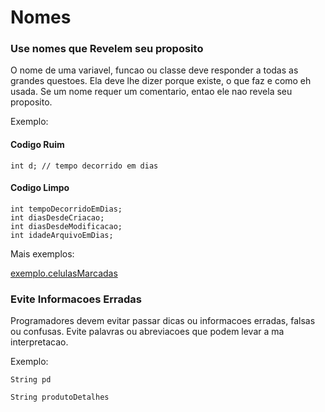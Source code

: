 # Nomes
### Use nomes que Revelem seu proposito
O nome de uma variavel, funcao ou classe deve responder a todas
as grandes questoes. Ela deve lhe dizer porque existe, o que faz
e como eh usada. Se um nome requer um comentario, entao ele nao
revela seu proposito.

Exemplo:

#### Codigo Ruim

```int d; // tempo decorrido em dias```

#### Codigo Limpo

    int tempoDecorridoEmDias;
    int diasDesdeCriacao;
    int diasDesdeModificacao;
    int idadeArquivoEmDias;

Mais exemplos:

[exemplo.celulasMarcadas](src/main/java/io.red.variaveis)
 
### Evite Informacoes Erradas
 Programadores devem evitar passar dicas ou informacoes erradas, falsas ou confusas. Evite palavras ou abreviacoes que podem levar a ma interpretacao.

Exemplo: 

```String pd```

```String produtoDetalhes```
